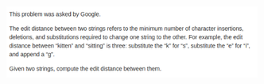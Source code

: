 ![alt text](https://github.com/vitorandrietta/Programming-Problems/blob/master/problems_images/edit_distance.png)
